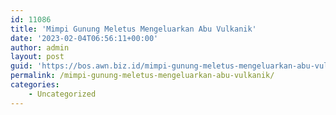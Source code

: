 ```yaml
---
id: 11086
title: 'Mimpi Gunung Meletus Mengeluarkan Abu Vulkanik'
date: '2023-02-04T06:56:11+00:00'
author: admin
layout: post
guid: 'https://bos.awn.biz.id/mimpi-gunung-meletus-mengeluarkan-abu-vulkanik/'
permalink: /mimpi-gunung-meletus-mengeluarkan-abu-vulkanik/
categories:
    - Uncategorized
---
```



